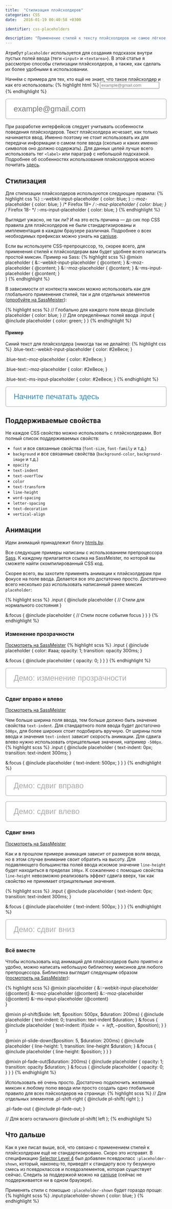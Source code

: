```yaml
---
title:  "Стилизация плэйсхолдеров"
categories: CSS
date:   2016-01-19 00:40:58 +0300

identifier: css-placeholders

description: "Применение стилей к тексту плэйсхолдеров не самое лёгкое занятие. Необходимо учитывать все префиксы для разных браузеров, в результате чего приходится писать достаточно объемное количество кода. К счастью CSS препроцессоры значительно облегчат его создание. В статье рассмотрим основы применения стилей к плэйсхолдерам, принципы их анимации, а также напишем небольшую библиотеку миксинов на Sass, которая значительно упростит работу с плэйсхолдерами."
---
```


Атрибут `placeholder` используется для создания подсказок внутри пустых полей ввода (теги `<input>` и `<textarea>`). В этой статье я рассмотрю способы стилизации плэйсхолдеров, а также, как сделать их более удобными в использовании.

Начнём с примера для тех, кто ещё не знает, что такое плэйсхолдер и как его использовать:
{% highlight html %}
<input type="email" placeholder="example@gmail.com">
{% endhighlight %}
<div class="demo demo-css-placeholders">
  <style>
    .demo-css-placeholders-input {
      display: block;
      width: 100%;
      padding: 1rem 1.5rem;
      font-size: 1.5rem;
      border: 2px solid #ccc;
      border-radius: .4rem;
      transition: border 200ms;
    }

    .demo-css-placeholders-input:focus {
      outline: 0;
      border-color: #2e8ece;
    }
  </style>
  <input type="email" placeholder="example@gmail.com" class="demo-css-placeholders-input">
</div>

При разработке интерфейсов следует учитывать особенности поведения плэйсхолдеров. Текст плэйсхолдера исчезает, как только начинается ввод. Именно поэтому не стоит использовать их для передачи информации о самом поле ввода (сколько и каких именно символов оно должно содержать). Для данных целей лучше всего использовать тег `<label>` или параграф с небольшой подсказкой. Подробнее об особенностях использования плэйсхолдеров можно почитать [здесь](https://www.nngroup.com/articles/form-design-placeholders/).

## Стилизация
Для стилизации плэйсхолдеров используются следующие правила:
{% highlight css %}
::-webkit-input-placeholder { color: blue; }
::-moz-placeholder          { color: blue; } /* Firefox 19+ */
:-moz-placeholder           { color: blue; } /* Firefox 18- */
:-ms-input-placeholder      { color: blue; }
{% endhighlight %}

Выглядит ужасно, не так ли? И на это есть причина — до сих пор CSS правила для плэйсхолдеров не были стандартизированы и имплементация в каждом браузере различная. Подробнее о всех необходимых префиксах можно узнать на [caniuse](http://caniuse.com/#feat=css-placeholder).

Если вы используете CSS-препроцессор, то, скорее всего, для применения стилей к плэйсхолдерам вам будет удобнее всего написать простой миксин. Пример на Sass:
{% highlight scss %}
@mixin placeholder {
  &::-webkit-input-placeholder { @content; }
  &:-moz-placeholder           { @content; }
  &::-moz-placeholder          { @content; }
  &:-ms-input-placeholder      { @content; }  
}
{% endhighlight %}

В зависимости от контекста миксин можно использовать как для глобального применения стилей, так и для отдельных элементов ([опробуйте на SassMeister](http://www.sassmeister.com/gist/60195e45fcbbdf50cf4f)):

{% highlight scss %}
// Глобально для каждого поля ввода
@include placeholder {
  color: blue;
}
// Для определённых полей ввода
.input {
  @include placeholder {
    color: green;
  }
}
{% endhighlight %}

#### Пример
Синий текст для плэйсхолдера (никогда так не делайте):
{% highlight css %}
.blue-text::-webkit-input-placeholder {
  color: #2e8ece;
}

.blue-text:-moz-placeholder {
  color: #2e8ece;
}

.blue-text::-moz-placeholder {
  color: #2e8ece;
}

.blue-text:-ms-input-placeholder {
  color: #2e8ece;
}
{% endhighlight %}
<div class="demo demo-css-placeholders">
  <style>
  .pl-blue-text::-webkit-input-placeholder {
    color: #2e8ece;
  }

  .pl-blue-text:-moz-placeholder {
    color: #2e8ece;
  }

  .pl-blue-text::-moz-placeholder {
    color: #2e8ece;
  }

  .pl-blue-text:-ms-input-placeholder {
    color: #2e8ece;
  }
  </style>
  <input type="text" placeholder="Начните печатать здесь" class="demo-css-placeholders-input pl-blue-text">
</div>

## Поддерживаемые свойства
Не каждое CSS свойство можно использовать с плэйсхолдерами. Вот полный список поддерживаемых свойств:

* `font` и все связанные свойства (`font-size`, `font-family` и т.д.)
* `background` и все связанные свойства (`background-color`, `background-image` и т.д.)
* `opacity`
* `text-indent`
* `text-overflow`
* `color`
* `text-transform`
* `line-height`
* `word-spacing`
* `letter-spacing`
* `text-decoration`
* `vertical-align`

## Анимации
Идеи анимаций принадлежит блогу [htmls.by](http://html5.by/blog/placeholder/).

Все следующие примеры написаны с использованием препроцессора [Sass](http://sass-lang.com/). К каждому прилагается ссылка на SassMeister, по которой вы сможете найти скомпилированный CSS код.

Скорее всего, вы захотите применять анимации к плэйсхолдерам при фокусе на поле ввода. Делается все это достаточно просто. Достаточно всего несколько раз использовать написанный ранее миксин `placeholder`:

{% highlight scss %}
.input {
  @include placeholder {
    // Стили для нормального состояния
  }
  
  &:focus {
    @include placeholder {
      // Стили после события focus
    }
  }
}
{% endhighlight %}

### Изменение прозрачности
[Посмотреть на SassMeister](http://www.sassmeister.com/gist/d32a2b8e6716c223cf53)
{% highlight scss %}
.input {
  @include placeholder {
    color: #aaa;
    opacity: 1;
    transition: opacity 300ms;
  }
  
  &:focus {
    @include placeholder {
      opacity: 0;
    }
  }
}
{% endhighlight %}

<div class="demo demo-css-placeholders">
  <style>
    .pl-opacity::-webkit-input-placeholder {
      color: #aaa;
      opacity: 1;
      transition: opacity 300ms;
    }

    .pl-opacity:-moz-placeholder {
      color: #aaa;
      opacity: 1;
      transition: opacity 300ms;
    }

    .pl-opacity::-moz-placeholder {
      color: #aaa;
      opacity: 1;
      transition: opacity 300ms;
    }

    .pl-opacity:-ms-input-placeholder {
      color: #aaa;
      opacity: 1;
      transition: opacity 300ms;
    }

    .pl-opacity:focus::-webkit-input-placeholder {
      opacity: 0;
    }

    .pl-opacity:focus:-moz-placeholder {
      opacity: 0;
    }

    .pl-opacity:focus::-moz-placeholder {
      opacity: 0;
    }

    .pl-opacity:focus:-ms-input-placeholder {
      opacity: 0;
    }
  </style>
  <input type="text" placeholder="Демо: изменение прозрачности" class="demo-css-placeholders-input pl-opacity">
</div>

### Сдвиг вправо и влево
[Посмотреть на SassMeister](http://www.sassmeister.com/gist/75caebe3bff350e44930)

Чем больше ширина поля ввода, тем больше должно быть значение свойства `text-indent`. Для стандартного поля ввода будет достаточно `500px`, для более широких стоит подобирать вручную. От ширины поля ввода и значения `text-indent` зависит скорость анимации. Для сдвига влево нужно использовать отрицательные значения, например `-500px`.
{% highlight scss %}
.input {
  @include placeholder {
    text-indent: 0px;
    transition: text-indent 300ms;
  }
  
  &:focus {
    @include placeholder {
      text-indent: 500px;
    }
  }
}
{% endhighlight %}

<div class="demo demo-css-placeholders">
  <style>
    .pl-shift-right::-webkit-input-placeholder {
      color: #aaa;
      text-indent: 0px;
      transition: text-indent 300ms;
    }

    .pl-shift-right:-moz-placeholder {
      color: #aaa;
      text-indent: 0px;
      transition: text-indent 300ms;
    }

    .pl-shift-right::-moz-placeholder {
      color: #aaa;
      text-indent: 0px;
      transition: text-indent 300ms;
    }

    .pl-shift-right:-ms-input-placeholder {
      color: #aaa;
      text-indent: 0px;
      transition: text-indent 300ms;
    }

    .pl-shift-right:focus::-webkit-input-placeholder {
      text-indent: 1200px;
    }

    .pl-shift-right:focus:-moz-placeholder {
      text-indent: 1200px;
    }

    .pl-shift-right:focus::-moz-placeholder {
      text-indent: 1200px;
    }

    .pl-shift-right:focus:-ms-input-placeholder {
      text-indent: 1200px;
    }

    .pl-shift-left {
      margin-top: 1rem;
    }

    .pl-shift-left::-webkit-input-placeholder {
      color: #aaa;
      text-indent: 0px;
      transition: text-indent 300ms;
    }

    .pl-shift-left:-moz-placeholder {
      color: #aaa;
      text-indent: 0px;
      transition: text-indent 300ms;
    }

    .pl-shift-left::-moz-placeholder {
      color: #aaa;
      text-indent: 0px;
      transition: text-indent 300ms;
    }

    .pl-shift-left:-ms-input-placeholder {
      color: #aaa;
      text-indent: 0px;
      transition: text-indent 300ms;
    }

    .pl-shift-left:focus::-webkit-input-placeholder {
      text-indent: -500px;
    }

    .pl-shift-left:focus:-moz-placeholder {
      text-indent: -500px;
    }

    .pl-shift-left:focus::-moz-placeholder {
      text-indent: -500px;
    }

    .pl-shift-left:focus:-ms-input-placeholder {
      text-indent: -500px;
    }

  </style>
  <input type="text" placeholder="Демо: сдвиг вправо" class="demo-css-placeholders-input pl-shift-right">
  <input type="text" placeholder="Демо: сдвиг влево" class="demo-css-placeholders-input pl-shift-left">
</div>

### Сдвиг вниз
[Посмотреть на SassMeister](http://www.sassmeister.com/gist/e44b656477afd1b3f943)

Как и в прошлом примере анимация зависит от размеров воля ввода, но в этом случае внимание своит обратить на высоту. Для подавляющего большинства полей ввода искомое значение `line-height` будет находиться в пределах `100px`. К сожалению с помощью свойства `line-height` невозможно реализовать эффект сдвига вверх, так как свойство не принимает отрицательные значения.

{% highlight scss %}
.input {
  @include placeholder {
    text-indent: 0px;
    transition: text-indent 300ms;
  }
  
  &:focus {
    @include placeholder {
      text-indent: 500px;
    }
  }
}
{% endhighlight %}

<div class="demo demo-css-placeholders">
  <style>
    .pl-shift-down::-webkit-input-placeholder {
      color: #aaa;
      line-height: 15px;
      transition: line-height 300ms;
    }

    .pl-shift-down:-moz-placeholder {
      color: #aaa;
      line-height: 15px;
      transition: line-height 300ms;
    }

    .pl-shift-down::-moz-placeholder {
      color: #aaa;
      line-height: 15px;
      transition: line-height 300ms;
    }

    .pl-shift-down:-ms-input-placeholder {
      color: #aaa;
      line-height: 15px;
      transition: line-height 300ms;
    }

    .pl-shift-down:focus::-webkit-input-placeholder {
      line-height: 50px;
    }

    .pl-shift-down:focus:-moz-placeholder {
      line-height: 50px;
    }

    .pl-shift-down:focus::-moz-placeholder {
      line-height: 50px;
    }

    .pl-shift-down:focus:-ms-input-placeholder {
      line-height: 50px;
    }
  </style>
  <input type="text" placeholder="Демо: сдвиг вниз" class="demo-css-placeholders-input pl-shift-down">
</div>

### Всё вместе
Чтобы использовать код анимаций для плэйсхолдеров было приятно и удобно, можно написать небольшую библиотеку миксинов для любого препроцессора. Библиотека выглядит следующим образом ([посмотреть на SassMeister](http://www.sassmeister.com/gist/3b3ee316ae83698f82f2)):

{% highlight scss %}
@mixin placeholder {
  &::-webkit-input-placeholder {@content}
  &:-moz-placeholder           {@content}
  &::-moz-placeholder          {@content}
  &:-ms-input-placeholder      {@content}  
}

@mixin pl-shift($side: left, $position: 500px, $duration: 200ms) {
  @include placeholder {
    text-indent: 0;
    transition: text-indent $duration;
  }
  &:focus {
    @include placeholder {
      text-indent: if($side == left, -$position, $position);
    }
  }
}

@mixin pl-slide-down($position: 5, $duration: 200ms) {
   @include placeholder {
    line-height: 1;
    transition: line-height $duration;
  }
  &:focus {
    @include placeholder {
      line-height: $position;
    }
  } 
}

@mixin pl-fade-out($duration: 200ms) {
  @include placeholder {
    opacity: 1;
    transition: opacity $duration;
  }
  &:focus {
    @include placeholder {
      opacity: 0;
    }
  } 
}
{% endhighlight %}

Использовать её очень просто. Достаточно подключить желаемый миксин к любому полю ввода или просто создать одно глобальное правило для всех пэйсхолдеров на странице:
{% highlight scss %}
// Для отдельных элементов
.pl-shift-right {
  @include pl-shift( right ); 
}

.pl-fade-out {
  @include pl-fade-out; 
}

// Для всего остального
@include pl-shift( left );
{% endhighlight %}

## Что дальше
Как я уже писал выше, всё, что связано с применением стилей к плэйсхолдерам ещё не стандартизировано. Скоро это исправят. В спецификацию [Selector Level 4](https://www.w3.org/TR/selectors4/#placeholder-shown-pseudo) был добавлен псевдокласс `:placeholder-shown`, который, наконец-то, приведёт к стандарту всю ту безумную смесь из псевдоклассов и псевдоэлементов, которая существует сейчас. Следить за поддержкой можно на [caniuse](http://caniuse.com/#feat=css-placeholder-shown) (сейчас не поддерживается ни в одном браузере).

Применять стили с помощью `:placeholder-shown` будет гораздо проще:
{% highlight scss %}
.input:placeholder-shown {
  color: blue;
}
{% endhighlight %}